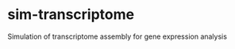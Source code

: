 sim-transcriptome
=================

Simulation of transcriptome assembly for gene expression analysis
